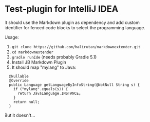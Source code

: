 # Test-plugin for IntelliJ IDEA

It should use the Markdown plugin as dependency and add custom identifier for fenced code blocks to select the
programming language.

Usage:

1. `git clone https://github.com/halirutan/markdownextender.git`
2. `cd markdownextender`
3. `gradle runIde` (needs probably Gradle 5.1)
4. Install JB Markdown Plugin
5. It should map "mylang" to Java:

```
  @Nullable
  @Override
  public Language getLanguageByInfoString(@NotNull String s) {
    if ("mylang".equals(s)) {
      return JavaLanguage.INSTANCE;
    }
    return null;
  }
```

But it doesn't...